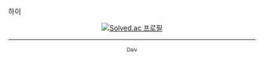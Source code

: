 하이

<p align="center">
  <a href="https://solved.ac/dntjcks">
    <img src="http://mazassumnida.wtf/api/v2/generate_badge?boj=dntjcks" alt="Solved.ac 프로필"/>
  </a>
</p>

---

<p align="center" style="font-size: 10px;">Daiv</p>
